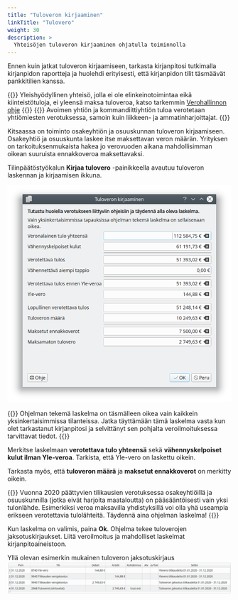 ```yaml
---
title: "Tuloveron kirjaaminen"
linkTitle: "Tulovero"
weight: 30
description: >
  Yhteisöjen tuloveron kirjaaminen ohjatulla toiminnolla
---
```


Ennen kuin jatkat tuloveron kirjaamiseen, tarkasta kirjanpitosi tutkimalla kirjanpidon raportteja ja huolehdi erityisesti, että kirjanpidon tilit täsmäävät pankkitilien kanssa.

{{<alert title="Yleishyödyllisen yhdistyksen verovapaus">}}
Yleishyödyllinen yhteisö, jolla ei ole elinkeinotoimintaa eikä kiinteistötuloja, ei yleensä maksa tuloveroa, katso tarkemmin [Verohallinnon ohje](https://www.vero.fi/yritykset-ja-yhteisot/tietoa-yritysverotuksesta/tuloverotus/yhdistys-ja-saatio/)
{{</alert>}}
{{<alert title="Yrityksen vai yrittäjän tuloa">}}
Avoimen yhtiön ja kommandiittiyhtiön tuloa verotetaan yhtiömiesten verotuksessa, samoin kuin liikkeen- ja ammatinharjoittajat.
{{</alert>}}

Kitsaassa on toiminto osakeyhtiön ja osuuskunnan tuloveron kirjaamiseen. Osakeyhtiö ja osuuskunta laskee itse maksettavan veron määrän. Yrityksen on tarkoituksenmukaista hakea jo verovuoden aikana mahdollisimman oikean suuruista ennakkoveroa maksettavaksi.

Tilinpäätöstyökalun **Kirjaa tulovero** -painikkeella avautuu tuloveron laskennan ja kirjaamisen ikkuna.

![](/img/fi/kaudet/tulovero.png)

{{<alert title="Täydennä laskelma" color="danger">}}
Ohjelman tekemä laskelma on täsmälleen oikea vain kaikkein yksinkertaisimmissa tilanteissa. Jatka täyttämään tämä laskelma vasta kun olet tarkastanut kirjanpitosi ja selvittänyt sen pohjalta veroilmoituksessa tarvittavat tiedot.
{{</alert>}}

Merkitse laskelmaan **verotettava tulo yhteensä** sekä **vähennyskelpoiset kulut ilman Yle-veroa**. Tarkista, että Yle-vero on laskettu oikein.

Tarkasta myös, että **tuloveron määrä** ja **maksetut ennakkoverot** on merkitty oikein.

{{<alert title="Eri tulolähteet">}}
Vuonna 2020 päättyvien tilikausien verotuksessa osakeyhtiöillä ja osuuskunnilla (jotka eivät harjoita maataloutta) on pääsääntöisesti vain yksi tulonlähde. Esimerkiksi veroa maksavilla yhdistyksillä voi olla yhä useampia erikseen verotettavia tulolähteitä. Täydennä aina ohjelman laskelma!
{{</alert>}}

Kun laskelma on valimis, paina **Ok**. Ohjelma tekee tuloverojen jaksotuskirjaukset. Liitä veroilmoitus ja mahdolliset laskelmat kirjanpitoaineistoon.

Yllä olevan esimerkin mukainen tuloveron jaksotuskirjaus
![](/img/fi/kaudet/verokirjaus.png)
